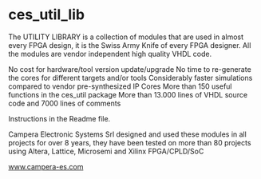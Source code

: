 # ces_util_lib
The UTILITY LIBRARY is a collection of modules that are used in almost every FPGA design, it is the Swiss Army Knife of every FPGA designer. All the modules are vendor independent high quality VHDL code.

No cost for hardware/tool version update/upgrade
No time to re-generate the cores for different targets and/or tools
Considerably faster simulations compared to vendor pre-synthesized IP Cores
More than 150 useful functions in the ces_util package
More than 13.000 lines of VHDL source code and 7000 lines of comments

Instructions in the Readme file.

Campera Electronic Systems Srl designed and used these modules in all projects for over 8 years, they have been tested on more than 80 projects using Altera, Lattice, Microsemi and Xilinx FPGA/CPLD/SoC

www.campera-es.com

